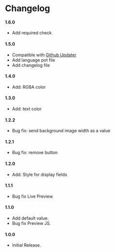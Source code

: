 # Changelog

#### 1.6.0
* Add required check

#### 1.5.0
* Compatible with [Github Updater](https://github.com/afragen/github-updater)
* Add language pot file
* Add changelog file

#### 1.4.0
* Add: RGBA color

#### 1.3.0
* Add: text color

#### 1.2.2
* Bug fix: send background image width as a value

#### 1.2.1
* Bug fix: remove button

#### 1.2.0
* Add: Style for display fields

#### 1.1.1
* Bug fix Live Preview.

#### 1.1.0
* Add default value.
* Bug fix Preview JS.

#### 1.0.0
* Initial Release.